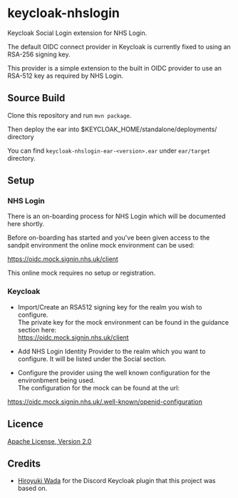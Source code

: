 # keycloak-nhslogin

Keycloak Social Login extension for NHS Login.

The default OIDC connect provider in Keycloak is currently fixed to using an RSA-256 signing key.  

This provider is a simple extension to the built in OIDC provider to use an RSA-512 key as required by NHS Login.  

## Source Build

Clone this repository and run `mvn package`.  

Then deploy the ear into $KEYCLOAK_HOME/standalone/deployments/ directory

You can find `keycloak-nhslogin-ear-<version>.ear` under `ear/target` directory.

## Setup

### NHS Login  

There is an on-boarding process for NHS Login which will be documented here shortly.  

Before on-boarding has started and you've been given access to the sandpit environment the online mock environment can be used:  

https://oidc.mock.signin.nhs.uk/client  

This online mock requires no setup or registration.  

### Keycloak

- Import/Create an RSA512 signing key for the realm you wish to configure.  
The private key for the mock environment can be found in the guidance section here:  
https://oidc.mock.signin.nhs.uk/client

- Add NHS Login Identity Provider to the realm which you want to configure. It will be listed under the Social section.

- Configure the provider using the well known configuration for the environbment being used.  
The configuration for the mock can be found at the url:  

https://oidc.mock.signin.nhs.uk/.well-known/openid-configuration


## Licence

[Apache License, Version 2.0](https://www.apache.org/licenses/LICENSE-2.0)


## Credits

- [Hiroyuki Wada](https://github.com/wadahiro) for the Discord Keycloak plugin that this project was based on.



